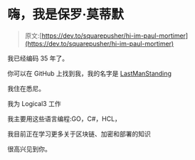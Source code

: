 # 嗨，我是保罗·莫蒂默

> 原文:[https://dev.to/squarepusher/hi-im-paul-mortimer](https://dev.to/squarepusher/hi-im-paul-mortimer)

我已经编码 35 年了。

你可以在 GitHub 上找到我，我的名字是 [LastManStanding](https://github.com/LastManStanding)

我住在悉尼。

我为 Logical3 工作

我主要用这些语言编程:GO，C#，HCL，

我目前正在学习更多关于区块链、加密和部署的知识

很高兴见到你。